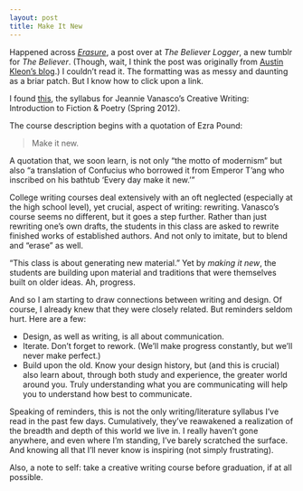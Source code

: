 ```yaml
---
layout: post
title: Make It New
---
```


Happened across *[Erasure](http://believermag.tumblr.com/post/16114582853/michellelegro-the-syllabus-for-jeannies)*, a post over at *The Believer Logger*, a new tumblr for *The Believer*. (Though, wait, I think the post was originally from [Austin Kleon’s blog](http://tumblr.austinkleon.com/post/16093144201).) I couldn’t read it. The formatting was as messy and daunting as a briar patch. But I know how to click upon a link.

I found [this](http://dl.dropboxusercontent.com/u/1627174/syllabus.pdf), the syllabus for Jeannie Vanasco’s Creative Writing: Introduction to Fiction & Poetry (Spring 2012).

The course description begins with a quotation of Ezra Pound:

>Make it new.

A quotation that, we soon learn, is not only “the motto of modernism” but also “a translation of Confucius who borrowed it from Emperor T’ang who inscribed on his bathtub ‘Every day make it new.’”

College writing courses deal extensively with an oft neglected (especially at the high school level), yet crucial, aspect of writing: rewriting. Vanasco’s course seems no different, but it goes a step further. Rather than just rewriting one’s own drafts, the students in this class are asked to rewrite finished works of established authors. And not only to imitate, but to blend and “erase” as well.

“This class is about generating new material.” Yet by *making it new*, the students are building upon material and traditions that were themselves built on older ideas. Ah, progress.

And so I am starting to draw connections between writing and design. Of course, I already knew that they were closely related. But reminders seldom hurt. Here are a few:

* Design, as well as writing, is all about communication.
* Iterate. Don’t forget to rework. (We’ll make progress constantly, but we’ll never make perfect.)
* Build upon the old. Know your design history, but (and this is crucial) also learn about, through both study and experience, the greater world around you. Truly understanding what you are communicating will help you to understand how best to communicate.

Speaking of reminders, this is not the only writing/literature syllabus I’ve read in the past few days. Cumulatively, they’ve reawakened a realization of the breadth and depth of this world we live in. I really haven’t gone anywhere, and even where I’m standing, I’ve barely scratched the surface. And knowing all that I’ll never know is inspiring (not simply frustrating).

Also, a note to self: take a creative writing course before graduation, if at all possible.
